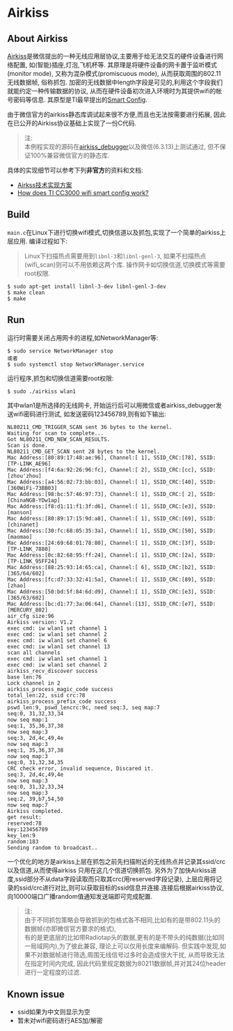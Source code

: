 # Airkiss


## About Airkiss

[Airkiss][airkiss]是微信提出的一种无线应用层协议,主要用于给无法交互的硬件设备进行网络配置,
如(智能)插座,灯泡,飞机杯等. 其原理是将硬件设备的网卡置于监听模式(monitor mode),
又称为混杂模式(promiscuous mode), 从而获取周围的802.11无线数据帧, 俗称抓包. 
加密的无线数据中length字段是可见的,利用这个字段我们就能约定一种传输数据的协议,
从而在硬件设备初次进入环境时为其提供wifi的帐号密码等信息.
其原型是TI最早提出的[Smart Config][smartcfg].

由于微信官方的airkiss静态库调试起来很不方便,而且也无法按需要进行拓展,
因此在已公开的Airkiss协议基础上实现了一份C代码. 

> 注:  
> 本例程实现的源码在[airkiss\_debugger][akdbg]以及微信(6.3.13)上测试通过, 但不保证100%兼容微信官方的静态库.  

具体的实现细节可以参考下列**非官方**的资料和文档:

- [Airkss技术实现方案][airkiss_doc]
- [How does TI CC3000 wifi smart config work?][smartcfg_doc]

## Build

`main.c`在Linux下进行切换wifi模式,切换信道以及抓包,实现了一个简单的airkiss上层应用.
编译过程如下:

> Linux下扫描热点需要用到`libnl-3`和`libnl-genl-3`, 如果不扫描热点(wifi_scan)则可以不用依赖这两个库.
> 操作网卡如切换信道,切换模式等需要root权限.  



```
$ sudo apt-get install libnl-3-dev libnl-genl-3-dev
$ make clean
$ make
```

## Run

运行时需要关闭占用网卡的进程,如NetworkManager等:


```
$ sudo service NetworkManager stop
或者
$ sudo systemctl stop NetworkManager.service
```

运行程序,抓包和切换信道需要root权限:

```
$ sudo ./airkiss wlan1
```

其中wlan1是所选择的无线网卡, 开始运行后可以用微信或者airkiss_debugger发送wifi密码进行测试, 
如发送密码123456789,则有如下输出:

```
NL80211_CMD_TRIGGER_SCAN sent 36 bytes to the kernel.
Waiting for scan to complete...
Got NL80211_CMD_NEW_SCAN_RESULTS.
Scan is done.
NL80211_CMD_GET_SCAN sent 28 bytes to the kernel.
Mac Address:[80:89:17:48:ae:96], Channel:[ 1], SSID_CRC:[78], SSID:[TP-LINK_AE96]
Mac Address:[f4:6a:92:26:96:fc], Channel:[ 2], SSID_CRC:[cc], SSID:[zhou'zhou]
Mac Address:[a4:56:02:73:bb:03], Channel:[ 1], SSID_CRC:[40], SSID:[360WiFi-73BB03]
Mac Address:[98:bc:57:46:97:73], Channel:[ 1], SSID_CRC:[ 2], SSID:[ChinaNGB-YDw1ap]
Mac Address:[f8:d1:11:f1:3f:d6], Channel:[ 1], SSID_CRC:[e3], SSID:[manson]
Mac Address:[80:89:17:15:9d:a8], Channel:[ 1], SSID_CRC:[69], SSID:[chinanet]
Mac Address:[30:fc:68:05:35:3a], Channel:[ 1], SSID_CRC:[50], SSID:[maomao]
Mac Address:[24:69:68:01:78:80], Channel:[ 1], SSID_CRC:[3f], SSID:[TP-LINK_7880]
Mac Address:[0c:82:68:95:ff:24], Channel:[ 1], SSID_CRC:[2a], SSID:[TP-LINK_95FF24]
Mac Address:[88:25:93:14:65:ca], Channel:[ 6], SSID_CRC:[b2], SSID:[365/64/602]
Mac Address:[fc:d7:33:32:41:5a], Channel:[ 1], SSID_CRC:[89], SSID:[zhao]
Mac Address:[50:bd:5f:84:6d:d9], Channel:[ 1], SSID_CRC:[e3], SSID:[365/63/602]
Mac Address:[bc:d1:77:3a:06:64], Channel:[13], SSID_CRC:[e7], SSID:[MERCURY_802]
air_cfg size:96
Airkiss version: V1.2
exec cmd: iw wlan1 set channel 1
exec cmd: iw wlan1 set channel 2
exec cmd: iw wlan1 set channel 6
exec cmd: iw wlan1 set channel 13
scan all channels
exec cmd: iw wlan1 set channel 1
exec cmd: iw wlan1 set channel 2
airkiss_recv_discover success
base len:76
Lock channel in 2
airkiss_process_magic_code success
total_len:22, ssid crc:78
airkiss_process_prefix_code success
pswd_len:9, pswd_lencrc:9c, need seq:3, seq map:7
seq:0, 31,32,33,34
now seq map:1
seq:1, 35,36,37,38
now seq map:3
seq:3, 2d,4c,49,4e
now seq map:3
seq:1, 35,36,37,38
now seq map:3
seq:0, 31,32,34,35
CRC check error, invalid sequence, Discared it.
seq:3, 2d,4c,49,4e
now seq map:3
seq:0, 31,32,33,34
now seq map:3
seq:2, 39,b7,54,50
now seq map:7
Airkiss completed.
get result:
reserved:78
key:123456789
key_len:9
random:183
Sending random to broadcast..
```

一个优化的地方是airkiss上层在抓包之前先扫描附近的无线热点并记录其ssid/crc以及信道,从而使得airkiss
只用在这几个信道切换抓包. 另外为了加快Airkiss进度,ssid部分不从data字段读取而只取其crc(用reserved字段记录),
上层应用将记录的ssid/crc进行对比,则可以获取目标的ssid信息并连接.连接后根据airkiss协议,
向10000端口广播random值通知发送端即可完成配置.

> 注:  
> 由于不同抓包策略会导致抓到的包格式各不相同,比如有的是带802.11头的数据帧(亦即微信官方要求的格式),  
> 有的是更底层的比如带Radiotap头的数据,更有的是不带头的纯数据(比如同一局域网内),为了彼此兼容,
> 理论上可以仅用长度来编解码. 但实践中发现,如果不对数据帧进行筛选,周围无线信号过多时会造成很大干扰,
> 从而导致无法在指定时间内完成, 因此代码里规定数据为80211数据帧,并对其24位header进行一定程度的过滤.

## Known issue

- ssid如果为中文则显示为空
- 暂未对wifi密码进行AES加/解密

[xrf]: http://www.xrf.net.cn
[akdbg]: http://iot.weixin.qq.com/wiki/doc/wifi/AirKissDebugger.apk
[airkiss]:http://iot.weixin.qq.com/wiki/doc/wifi/AirKissDoc.pdf
[smartcfg]:http://processors.wiki.ti.com/index.php/CC3000_Smart_Config
[airkiss_doc]:http://wenku.baidu.com/view/0e825981ad02de80d5d8409c
[airkiss_doc2]:https://www.docdroid.net/UIi8rgt/airkiss-protocol.pdf.html
[smartcfg_doc]:http://electronics.stackexchange.com/questions/61704/how-does-ti-cc3000-wifi-smart-config-work

